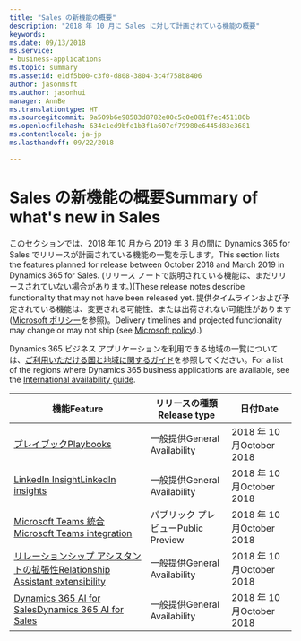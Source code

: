 ```yaml
---
title: "Sales の新機能の概要"
description: "2018 年 10 月に Sales に対して計画されている機能の概要"
keywords: 
ms.date: 09/13/2018
ms.service:
- business-applications
ms.topic: summary
ms.assetid: e1df5b00-c3f0-d808-3804-3c4f758b8406
author: jasonmsft
ms.author: jasonhui
manager: AnnBe
ms.translationtype: HT
ms.sourcegitcommit: 9a509b6e98583d8782e00c5c0e081f7ec451180b
ms.openlocfilehash: 634c1ed9bfe1b3f1a607cf79980e6445d83e3681
ms.contentlocale: ja-jp
ms.lasthandoff: 09/22/2018

---
```


# <a name="summary-of-whats-new-in-sales"></a><span data-ttu-id="37c23-103">Sales の新機能の概要</span><span class="sxs-lookup"><span data-stu-id="37c23-103">Summary of what's new in Sales</span></span>

<span data-ttu-id="37c23-104">このセクションでは、2018 年 10 月から 2019 年 3 月の間に Dynamics 365 for Sales でリリースが計画されている機能の一覧を示します。</span><span class="sxs-lookup"><span data-stu-id="37c23-104">This section lists the features planned for release between October 2018 and March 2019 in Dynamics 365 for Sales.</span></span> <span data-ttu-id="37c23-105">(リリース ノートで説明されている機能は、まだリリースされていない場合があります。)</span><span class="sxs-lookup"><span data-stu-id="37c23-105">(These release notes describe functionality that may not have been released yet.</span></span> <span data-ttu-id="37c23-106">提供タイムラインおよび予定されている機能は、変更される可能性、または出荷されない可能性があります ([Microsoft ポリシー](https://go.microsoft.com/fwlink/p/?linkid=2007332)を参照)。</span><span class="sxs-lookup"><span data-stu-id="37c23-106">Delivery timelines and projected functionality may change or may not ship (see [Microsoft policy](https://go.microsoft.com/fwlink/p/?linkid=2007332)).)</span></span>

<span data-ttu-id="37c23-107">Dynamics 365 ビジネス アプリケーションを利用できる地域の一覧については、[ご利用いただける国と地域に関するガイド](https://aka.ms/dynamics_365_international_availability_deck)を参照してください。</span><span class="sxs-lookup"><span data-stu-id="37c23-107">For a list of the regions where Dynamics 365 business applications are available, see the [International availability guide](https://aka.ms/dynamics_365_international_availability_deck).</span></span> 


| <span data-ttu-id="37c23-108">機能</span><span class="sxs-lookup"><span data-stu-id="37c23-108">Feature</span></span>                                                              | <span data-ttu-id="37c23-109">リリースの種類</span><span class="sxs-lookup"><span data-stu-id="37c23-109">Release type</span></span>   | <span data-ttu-id="37c23-110">日付</span><span class="sxs-lookup"><span data-stu-id="37c23-110">Date</span></span> |
|----------------------------------------------------------------------|----------------|----------------------|
| [<span data-ttu-id="37c23-111">プレイブック</span><span class="sxs-lookup"><span data-stu-id="37c23-111">Playbooks</span></span>](empower-sellers-with-playbooks.md)                       | <span data-ttu-id="37c23-112">一般提供</span><span class="sxs-lookup"><span data-stu-id="37c23-112">General Availability</span></span>             | <span data-ttu-id="37c23-113">2018 年 10 月</span><span class="sxs-lookup"><span data-stu-id="37c23-113">October 2018</span></span>          |
| [<span data-ttu-id="37c23-114">LinkedIn Insight</span><span class="sxs-lookup"><span data-stu-id="37c23-114">LinkedIn insights</span></span>](linkedin-insights.md)                          | <span data-ttu-id="37c23-115">一般提供</span><span class="sxs-lookup"><span data-stu-id="37c23-115">General Availability</span></span>           | <span data-ttu-id="37c23-116">2018 年 10 月</span><span class="sxs-lookup"><span data-stu-id="37c23-116">October 2018</span></span>          |
| [<span data-ttu-id="37c23-117">Microsoft Teams 統合</span><span class="sxs-lookup"><span data-stu-id="37c23-117">Microsoft Teams integration</span></span>](collaborate-with-microsoft-teams.md) | <span data-ttu-id="37c23-118">パブリック プレビュー</span><span class="sxs-lookup"><span data-stu-id="37c23-118">Public Preview</span></span> | <span data-ttu-id="37c23-119">2018 年 10 月</span><span class="sxs-lookup"><span data-stu-id="37c23-119">October 2018</span></span>          |
| [<span data-ttu-id="37c23-120">リレーションシップ アシスタントの拡張性</span><span class="sxs-lookup"><span data-stu-id="37c23-120">Relationship Assistant extensibility</span></span>](extend-relationship-assistant.md) | <span data-ttu-id="37c23-121">一般提供</span><span class="sxs-lookup"><span data-stu-id="37c23-121">General Availability</span></span> | <span data-ttu-id="37c23-122">2018 年 10 月</span><span class="sxs-lookup"><span data-stu-id="37c23-122">October 2018</span></span>          |
| [<span data-ttu-id="37c23-123">Dynamics 365 AI for Sales</span><span class="sxs-lookup"><span data-stu-id="37c23-123">Dynamics 365 AI for Sales</span></span>](dynamics-365-ai-sales.md) | <span data-ttu-id="37c23-124">一般提供</span><span class="sxs-lookup"><span data-stu-id="37c23-124">General Availability</span></span> | <span data-ttu-id="37c23-125">2018 年 10 月</span><span class="sxs-lookup"><span data-stu-id="37c23-125">October 2018</span></span>          |



